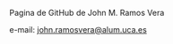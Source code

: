 Pagina de GitHub de John M. Ramos Vera

e-mail: john.ramosvera@alum.uca.es


<!---
JohnMaster1999/JohnMaster1999 is a ✨ special ✨ repository because its `README.md` (this file) appears on your GitHub profile.
You can click the Preview link to take a look at your changes.
--->
